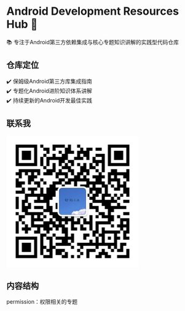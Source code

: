 # Android Development Resources Hub 🚀

📚 专注于Android第三方依赖集成与核心专题知识讲解的实践型代码仓库

## 仓库定位
✔️ 保姆级Android第三方库集成指南  
✔️ 专题化Android进阶知识体系讲解  
✔️ 持续更新的Android开发最佳实践

## 联系我
![输入图片说明](qrcode_for_gh_3f4a231c552a_344.jpg)

## 内容结构
permission：权限相关的专题